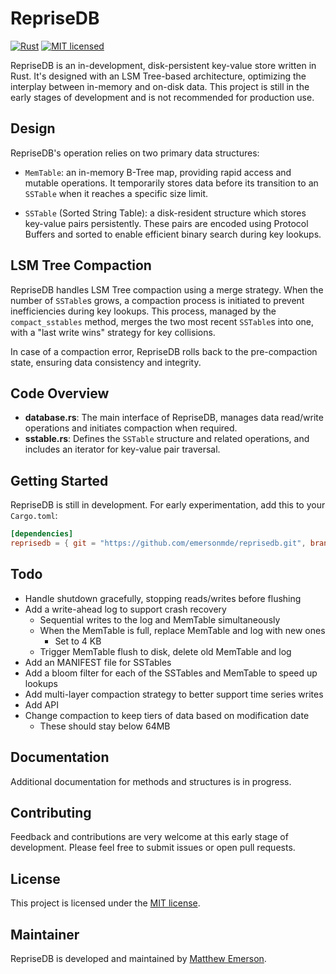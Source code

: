 # RepriseDB

[![Rust](https://github.com/emersonmde/reprisedb/actions/workflows/rust.yml/badge.svg)](https://github.com/emersonmde/reprisedb/actions/workflows/rust.yml)
[![MIT licensed](https://img.shields.io/badge/license-MIT-blue.svg)](LICENSE)

RepriseDB is an in-development, disk-persistent key-value store written in Rust. It's designed with an LSM Tree-based architecture, optimizing the interplay between in-memory and on-disk data. This project is still in the early stages of development and is not recommended for production use.

## Design

RepriseDB's operation relies on two primary data structures:

- `MemTable`: an in-memory B-Tree map, providing rapid access and mutable operations. It temporarily stores data before its transition to an `SSTable` when it reaches a specific size limit.

- `SSTable` (Sorted String Table): a disk-resident structure which stores key-value pairs persistently. These pairs are encoded using Protocol Buffers and sorted to enable efficient binary search during key lookups.

## LSM Tree Compaction

RepriseDB handles LSM Tree compaction using a merge strategy. When the number of `SSTable`s grows, a compaction process is initiated to prevent inefficiencies during key lookups. This process, managed by the `compact_sstables` method, merges the two most recent `SSTable`s into one, with a "last write wins" strategy for key collisions.

In case of a compaction error, RepriseDB rolls back to the pre-compaction state, ensuring data consistency and integrity.

## Code Overview

- **database.rs**: The main interface of RepriseDB, manages data read/write operations and initiates compaction when required.
- **sstable.rs**: Defines the `SSTable` structure and related operations, and includes an iterator for key-value pair traversal.

## Getting Started

RepriseDB is still in development. For early experimentation, add this to your `Cargo.toml`:

```toml
[dependencies]
reprisedb = { git = "https://github.com/emersonmde/reprisedb.git", branch = "main" }
```

## Todo
- Handle shutdown gracefully, stopping reads/writes before flushing
- Add a write-ahead log to support crash recovery
    - Sequential writes to the log and MemTable simultaneously
    - When the MemTable is full, replace MemTable and log with new ones
        - Set to 4 KB
    - Trigger MemTable flush to disk, delete old MemTable and log
- Add an MANIFEST file for SSTables
- Add a bloom filter for each of the SSTables and MemTable to speed up lookups
- Add multi-layer compaction strategy to better support time series writes
- Add API
- Change compaction to keep tiers of data based on modification date
  - These should stay below 64MB

## Documentation

Additional documentation for methods and structures is in progress.

## Contributing

Feedback and contributions are very welcome at this early stage of development. Please feel free to submit issues or open pull requests.

## License

This project is licensed under the [MIT license](LICENSE).

## Maintainer

RepriseDB is developed and maintained by [Matthew Emerson](https://github.com/emersonmde).